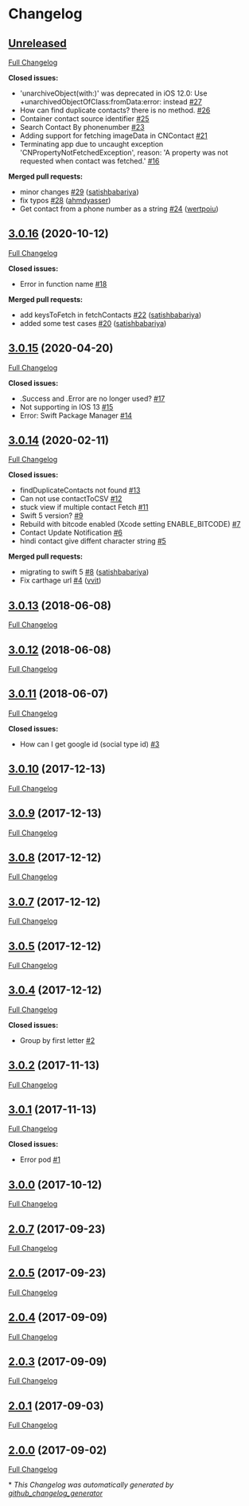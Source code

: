 # Changelog

## [Unreleased](https://github.com/satishbabariya/SwiftyContacts/tree/HEAD)

[Full Changelog](https://github.com/satishbabariya/SwiftyContacts/compare/3.0.16...HEAD)

**Closed issues:**

- 'unarchiveObject\(with:\)' was deprecated in iOS 12.0: Use +unarchivedObjectOfClass:fromData:error: instead [\#27](https://github.com/satishbabariya/SwiftyContacts/issues/27)
- How can find duplicate contacts? there is no method.  [\#26](https://github.com/satishbabariya/SwiftyContacts/issues/26)
- Container contact source identifier [\#25](https://github.com/satishbabariya/SwiftyContacts/issues/25)
- Search Contact By phonenumber [\#23](https://github.com/satishbabariya/SwiftyContacts/issues/23)
- Adding support for fetching imageData in CNContact [\#21](https://github.com/satishbabariya/SwiftyContacts/issues/21)
- Terminating app due to uncaught exception 'CNPropertyNotFetchedException', reason: 'A property was not requested when contact was fetched.' [\#16](https://github.com/satishbabariya/SwiftyContacts/issues/16)

**Merged pull requests:**

- minor changes [\#29](https://github.com/satishbabariya/SwiftyContacts/pull/29) ([satishbabariya](https://github.com/satishbabariya))
- fix typos [\#28](https://github.com/satishbabariya/SwiftyContacts/pull/28) ([ahmdyasser](https://github.com/ahmdyasser))
- Get contact from a phone number as a string [\#24](https://github.com/satishbabariya/SwiftyContacts/pull/24) ([wertpoiu](https://github.com/wertpoiu))

## [3.0.16](https://github.com/satishbabariya/SwiftyContacts/tree/3.0.16) (2020-10-12)

[Full Changelog](https://github.com/satishbabariya/SwiftyContacts/compare/3.0.15...3.0.16)

**Closed issues:**

- Error in function name [\#18](https://github.com/satishbabariya/SwiftyContacts/issues/18)

**Merged pull requests:**

- add keysToFetch in fetchContacts [\#22](https://github.com/satishbabariya/SwiftyContacts/pull/22) ([satishbabariya](https://github.com/satishbabariya))
- added some test cases [\#20](https://github.com/satishbabariya/SwiftyContacts/pull/20) ([satishbabariya](https://github.com/satishbabariya))

## [3.0.15](https://github.com/satishbabariya/SwiftyContacts/tree/3.0.15) (2020-04-20)

[Full Changelog](https://github.com/satishbabariya/SwiftyContacts/compare/3.0.14...3.0.15)

**Closed issues:**

- .Success and .Error are no longer used? [\#17](https://github.com/satishbabariya/SwiftyContacts/issues/17)
- Not supporting in IOS 13 [\#15](https://github.com/satishbabariya/SwiftyContacts/issues/15)
- Error: Swift Package Manager [\#14](https://github.com/satishbabariya/SwiftyContacts/issues/14)

## [3.0.14](https://github.com/satishbabariya/SwiftyContacts/tree/3.0.14) (2020-02-11)

[Full Changelog](https://github.com/satishbabariya/SwiftyContacts/compare/3.0.13...3.0.14)

**Closed issues:**

- findDuplicateContacts not found [\#13](https://github.com/satishbabariya/SwiftyContacts/issues/13)
- Can not use contactToCSV [\#12](https://github.com/satishbabariya/SwiftyContacts/issues/12)
- stuck view if multiple contact Fetch [\#11](https://github.com/satishbabariya/SwiftyContacts/issues/11)
- Swift 5 version? [\#9](https://github.com/satishbabariya/SwiftyContacts/issues/9)
- Rebuild with bitcode enabled \(Xcode setting ENABLE\_BITCODE\) [\#7](https://github.com/satishbabariya/SwiftyContacts/issues/7)
- Contact Update Notification [\#6](https://github.com/satishbabariya/SwiftyContacts/issues/6)
- hindi contact give diffent character string [\#5](https://github.com/satishbabariya/SwiftyContacts/issues/5)

**Merged pull requests:**

- migrating to swift 5 [\#8](https://github.com/satishbabariya/SwiftyContacts/pull/8) ([satishbabariya](https://github.com/satishbabariya))
- Fix carthage url [\#4](https://github.com/satishbabariya/SwiftyContacts/pull/4) ([vvit](https://github.com/vvit))

## [3.0.13](https://github.com/satishbabariya/SwiftyContacts/tree/3.0.13) (2018-06-08)

[Full Changelog](https://github.com/satishbabariya/SwiftyContacts/compare/3.0.12...3.0.13)

## [3.0.12](https://github.com/satishbabariya/SwiftyContacts/tree/3.0.12) (2018-06-08)

[Full Changelog](https://github.com/satishbabariya/SwiftyContacts/compare/3.0.11...3.0.12)

## [3.0.11](https://github.com/satishbabariya/SwiftyContacts/tree/3.0.11) (2018-06-07)

[Full Changelog](https://github.com/satishbabariya/SwiftyContacts/compare/3.0.10...3.0.11)

**Closed issues:**

- How can I get google id \(social type id\) [\#3](https://github.com/satishbabariya/SwiftyContacts/issues/3)

## [3.0.10](https://github.com/satishbabariya/SwiftyContacts/tree/3.0.10) (2017-12-13)

[Full Changelog](https://github.com/satishbabariya/SwiftyContacts/compare/3.0.9...3.0.10)

## [3.0.9](https://github.com/satishbabariya/SwiftyContacts/tree/3.0.9) (2017-12-13)

[Full Changelog](https://github.com/satishbabariya/SwiftyContacts/compare/3.0.8...3.0.9)

## [3.0.8](https://github.com/satishbabariya/SwiftyContacts/tree/3.0.8) (2017-12-12)

[Full Changelog](https://github.com/satishbabariya/SwiftyContacts/compare/3.0.7...3.0.8)

## [3.0.7](https://github.com/satishbabariya/SwiftyContacts/tree/3.0.7) (2017-12-12)

[Full Changelog](https://github.com/satishbabariya/SwiftyContacts/compare/3.0.5...3.0.7)

## [3.0.5](https://github.com/satishbabariya/SwiftyContacts/tree/3.0.5) (2017-12-12)

[Full Changelog](https://github.com/satishbabariya/SwiftyContacts/compare/3.0.4...3.0.5)

## [3.0.4](https://github.com/satishbabariya/SwiftyContacts/tree/3.0.4) (2017-12-12)

[Full Changelog](https://github.com/satishbabariya/SwiftyContacts/compare/3.0.2...3.0.4)

**Closed issues:**

- Group by first letter [\#2](https://github.com/satishbabariya/SwiftyContacts/issues/2)

## [3.0.2](https://github.com/satishbabariya/SwiftyContacts/tree/3.0.2) (2017-11-13)

[Full Changelog](https://github.com/satishbabariya/SwiftyContacts/compare/3.0.1...3.0.2)

## [3.0.1](https://github.com/satishbabariya/SwiftyContacts/tree/3.0.1) (2017-11-13)

[Full Changelog](https://github.com/satishbabariya/SwiftyContacts/compare/3.0.0...3.0.1)

**Closed issues:**

- Error pod [\#1](https://github.com/satishbabariya/SwiftyContacts/issues/1)

## [3.0.0](https://github.com/satishbabariya/SwiftyContacts/tree/3.0.0) (2017-10-12)

[Full Changelog](https://github.com/satishbabariya/SwiftyContacts/compare/2.0.7...3.0.0)

## [2.0.7](https://github.com/satishbabariya/SwiftyContacts/tree/2.0.7) (2017-09-23)

[Full Changelog](https://github.com/satishbabariya/SwiftyContacts/compare/2.0.5...2.0.7)

## [2.0.5](https://github.com/satishbabariya/SwiftyContacts/tree/2.0.5) (2017-09-23)

[Full Changelog](https://github.com/satishbabariya/SwiftyContacts/compare/2.0.4...2.0.5)

## [2.0.4](https://github.com/satishbabariya/SwiftyContacts/tree/2.0.4) (2017-09-09)

[Full Changelog](https://github.com/satishbabariya/SwiftyContacts/compare/2.0.3...2.0.4)

## [2.0.3](https://github.com/satishbabariya/SwiftyContacts/tree/2.0.3) (2017-09-09)

[Full Changelog](https://github.com/satishbabariya/SwiftyContacts/compare/2.0.1...2.0.3)

## [2.0.1](https://github.com/satishbabariya/SwiftyContacts/tree/2.0.1) (2017-09-03)

[Full Changelog](https://github.com/satishbabariya/SwiftyContacts/compare/2.0.0...2.0.1)

## [2.0.0](https://github.com/satishbabariya/SwiftyContacts/tree/2.0.0) (2017-09-02)

[Full Changelog](https://github.com/satishbabariya/SwiftyContacts/compare/d84176b5b107674f2467a3658194ced284ff995c...2.0.0)



\* *This Changelog was automatically generated by [github_changelog_generator](https://github.com/github-changelog-generator/github-changelog-generator)*
